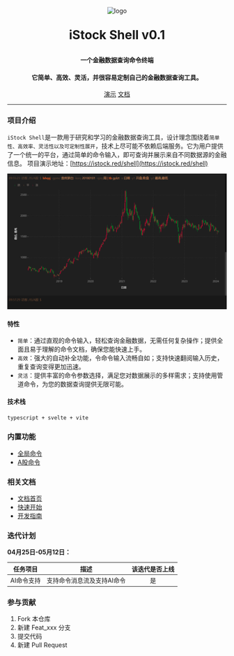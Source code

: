 <p align="center">
	<img alt="logo" src="https://istock.red/shell/logo120.png">
</p>
<h1 align="center" style="margin: 30px 0 30px; font-weight: bold;">iStock Shell v0.1</h1>
<h4 align="center">一个金融数据查询命令终端</h4>
<h4 align="center">它简单、高效、灵活，并很容易定制自己的金融数据查询工具。</h4>
<p align="center">
	<a href="https://istock.red/shell" target="_blank">演示</a> 
    <a href="https://istock.red/" target="_blank">文档</a> 
</p>

---

### 项目介绍

`iStock Shell`是一款用于研究和学习的金融数据查询工具，设计理念围绕着`简单性、高效率、灵活性以及可定制性展开`，技术上尽可能不依赖后端服务。它为用户提供了一个统一的平台，通过简单的命令输入，即可查询并展示来自不同数据源的金融信息。
项目演示地址：[https://istock.red/shell](https://istock.red/shell)

![效果图](./docs/public/static/效果图.jpg)

#### 特性

- `简单`：通过直观的命令输入，轻松查询金融数据，无需任何复杂操作；提供全面且易于理解的命令文档，确保您能快速上手。
- `高效`：强大的自动补全功能，令命令输入流畅自如；支持快速翻阅输入历史，重复查询变得更加迅速。
- `灵活`：提供丰富的命令参数选择，满足您对数据展示的多样需求；支持使用管道命令，为您的数据查询提供无限可能。

#### 技术栈

`typescript + svelte + vite`

### 内置功能

- [全局命令](https://istock.red/use/command/)
- [A股命令](https://istock.red/use/command/)

### 相关文档

- [文档首页](https://istock.red/)
- [快速开始](https://istock.red/use/quick-start/easy-to-use.html)
- [开发指南](https://istock.red/develop/command/knowledge.html)

### 迭代计划

**04月25日-05月12日：**

|  任务项目  |       描述       | 该迭代是否上线 |
|:------:|:--------------:| :------------: |
| AI命令支持 | 支持命令消息流及支持AI命令 |       是       |

### 参与贡献

1.  Fork 本仓库
2.  新建 Feat_xxx 分支
3.  提交代码
4.  新建 Pull Request